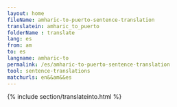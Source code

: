 ```yaml
---
layout: home
fileName: amharic-to-puerto-sentence-translation
translatein: amharic_to_puerto
folderName : translate
lang: es
from: am
to: es
langname: amharic-to
permalink: /es/amharic-to-puerto-sentence-translation
tool: sentence-translations
matchurls: en&&am&&es
---
```

{% include section/translateinto.html %}
